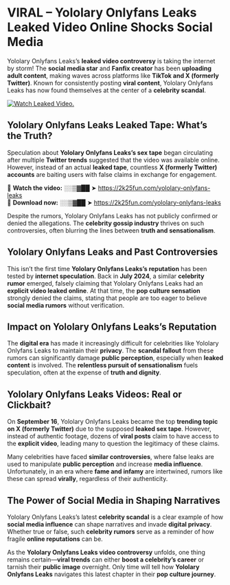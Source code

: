 # VIRAL – Yololary Onlyfans Leaks Leaked Video Online Shocks Social Media 

Yololary Onlyfans Leaks’s **leaked video controversy** is taking the internet by storm! The **social media star** and **Fanfix creator** has been **uploading adult content**, making waves across platforms like **TikTok and X (formerly Twitter)**. Known for consistently posting **viral content**, Yololary Onlyfans Leaks has now found themselves at the center of a **celebrity scandal**.  

[![Watch Leaked Video.](https://miro.medium.com/v2/resize:fit:828/format:webp/1*cilzJN44JGOrTw9NJCrNHA.gif "Watch Leaked Video")](https://2k25fun.com/yololary-onlyfans-leaks)

## **Yololary Onlyfans Leaks Leaked Tape: What’s the Truth?**  
Speculation about **Yololary Onlyfans Leaks’s sex tape** began circulating after multiple **Twitter trends** suggested that the video was available online. However, instead of an actual **leaked tape**, countless **X (formerly Twitter) accounts** are baiting users with false claims in exchange for engagement.  

🔹 **Watch the video:** ░░▒▓██ ➤ https://2k25fun.com/yololary-onlyfans-leaks  
🔹 **Download now:** ░░▒▓██ ➤ https://2k25fun.com/yololary-onlyfans-leaks  

Despite the rumors, Yololary Onlyfans Leaks has not publicly confirmed or denied the allegations. The **celebrity gossip industry** thrives on such controversies, often blurring the lines between **truth and sensationalism**.  

## **Yololary Onlyfans Leaks and Past Controversies**  
This isn’t the first time **Yololary Onlyfans Leaks’s reputation** has been tested by **internet speculation**. Back in **July 2024**, a similar **celebrity rumor** emerged, falsely claiming that Yololary Onlyfans Leaks had an **explicit video leaked online**. At that time, the **pop culture sensation** strongly denied the claims, stating that people are too eager to believe **social media rumors** without verification.  

## **Impact on Yololary Onlyfans Leaks’s Reputation**  
The **digital era** has made it increasingly difficult for celebrities like Yololary Onlyfans Leaks to maintain their **privacy**. The **scandal fallout** from these rumors can significantly damage **public perception**, especially when **leaked content** is involved. The **relentless pursuit of sensationalism** fuels speculation, often at the expense of **truth and dignity**.  

## **Yololary Onlyfans Leaks Videos: Real or Clickbait?**  
On **September 16**, Yololary Onlyfans Leaks became the top **trending topic on X (formerly Twitter)** due to the supposed **leaked sex tape**. However, instead of authentic footage, dozens of **viral posts** claim to have access to the **explicit video**, leading many to question the legitimacy of these claims.  

Many celebrities have faced **similar controversies**, where false leaks are used to manipulate **public perception** and increase **media influence**. Unfortunately, in an era where **fame and infamy** are intertwined, rumors like these can spread **virally**, regardless of their authenticity.  

## **The Power of Social Media in Shaping Narratives**  
Yololary Onlyfans Leaks’s latest **celebrity scandal** is a clear example of how **social media influence** can shape narratives and invade **digital privacy**. Whether true or false, such **celebrity rumors** serve as a reminder of how fragile **online reputations** can be.  

As the **Yololary Onlyfans Leaks video controversy** unfolds, one thing remains certain—**viral trends** can either **boost a celebrity’s career** or tarnish their **public image** overnight. Only time will tell how **Yololary Onlyfans Leaks** navigates this latest chapter in their **pop culture journey**. 